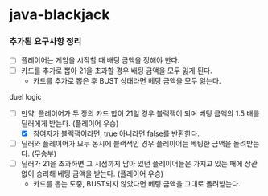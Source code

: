 # java-blackjack

### 추가된 요구사항 정리

- [ ] 플레이어는 게임을 시작할 때 배팅 금액을 정해야 한다.
- [ ] 카드를 추가로 뽑아 21을 초과할 경우 배팅 금액을 모두 잃게 된다.
    - 카드를 추가로 뽑은 후 BUST 상태라면 베팅 금액을 모두 잃는다.

duel logic

- [ ] 만약, 플레이어가 두 장의 카드 합이 21일 경우 블랙잭이 되며 베팅 금액의 1.5 배를 딜러에게 받는다. (플레이어 우승)
    - [x] 참여자가 블랙잭이라면, true 아니라면 false를 반환한다.
- [ ] 딜러와 플레이어가 모두 동시에 블랙잭인 경우 플레이어는 베팅한 금액을 돌려받는다. (무승부)
- [ ] 딜러가 21을 초과하면 그 시점까지 남아 있던 플레이어들은 가지고 있는 패에 상관 없이 승리해 베팅 금액을 받는다. (플레이어 우승)
    - 카드를 뽑는 도중, BUST되지 않았다면 베팅 금액을 그대로 돌려받는다.
